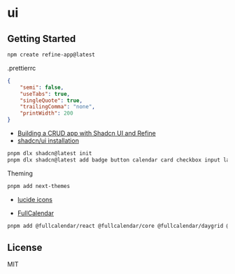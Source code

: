 # ui

## Getting Started

```sh
npm create refine-app@latest
```

.prettierrc

```json
{
	"semi": false,
	"useTabs": true,
	"singleQuote": true,
	"trailingComma": "none",
	"printWidth": 200
}
```

- [Building a CRUD app with Shadcn UI and Refine](https://refine.dev/blog/shadcn-ui/#code-inspection)
- [shadcn/ui installation](https://ui.shadcn.com/docs/installation/vite)

```sh
pnpm dlx shadcn@latest init
pnpm dlx shadcn@latest add badge button calendar card checkbox input label popover scroll-area select separator slider table textarea toast tooltip
```

Theming

```sh
pnpm add next-themes
```

- [lucide icons](https://lucide.dev/icons)

- [FullCalendar](https://github.com/fullcalendar/fullcalendar)

```sh
pnpm add @fullcalendar/react @fullcalendar/core @fullcalendar/daygrid @fullcalendar/timegrid @fullcalendar/list
```

## License

MIT
